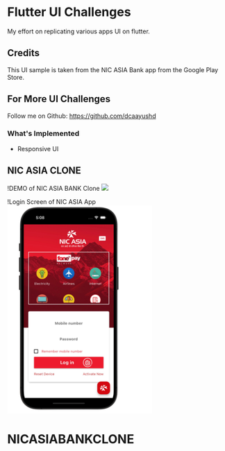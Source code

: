 # Flutter UI Challenges

My effort on replicating various apps UI on flutter.

## Credits

This UI sample is taken from the NIC ASIA Bank app from the Google Play Store.

## For More UI Challenges  

Follow me on Github: https://github.com/dcaayushd  

### What's Implemented

- Responsive UI

## NIC ASIA CLONE

!DEMO of NIC ASIA BANK Clone
<img height="480px" src="screenshots/one.gif">

!Login Screen of NIC ASIA App
<img height="480px" src="screenshots/applogin.png">
# NICASIABANKCLONE
